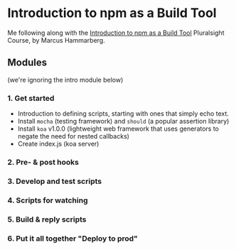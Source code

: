 # Introduction to npm as a Build Tool

Me following along with the [Introduction to npm as a Build Tool](https://app.pluralsight.com/library/courses/npm-build-tool-introduction/table-of-contents) Pluralsight Course, by Marcus Hammarberg.

## Modules

(we're ignoring the intro module below)
### 1. Get started
* Introduction to defining scripts, starting with ones that simply echo text.
* Install ```mocha``` (testing framework) and ```should``` (a popular assertion library)
* Install ```koa``` v1.0.0 (lightweight web framework that uses generators to negate the need for nested callbacks)
* Create index.js (koa server)

### 2. Pre- & post hooks
### 3. Develop and test scripts
### 4. Scripts for watching
### 5. Build & reply scripts
### 6. Put it all together "Deploy to prod"

